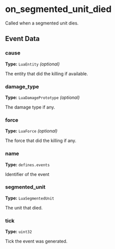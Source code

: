 # on_segmented_unit_died

Called when a segmented unit dies.

## Event Data

### cause

**Type:** `LuaEntity` *(optional)*

The entity that did the killing if available.

### damage_type

**Type:** `LuaDamagePrototype` *(optional)*

The damage type if any.

### force

**Type:** `LuaForce` *(optional)*

The force that did the killing if any.

### name

**Type:** `defines.events`

Identifier of the event

### segmented_unit

**Type:** `LuaSegmentedUnit`

The unit that died.

### tick

**Type:** `uint32`

Tick the event was generated.

